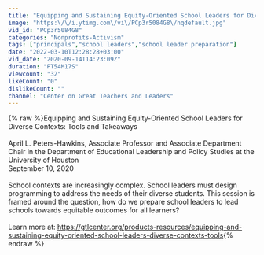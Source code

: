```yaml
---
title: "Equipping and Sustaining Equity-Oriented School Leaders for Diverse Contexts: Tools and Takeaways"
image: "https:\/\/i.ytimg.com\/vi\/PCp3r5084G8\/hqdefault.jpg"
vid_id: "PCp3r5084G8"
categories: "Nonprofits-Activism"
tags: ["principals","school leaders","school leader preparation"]
date: "2022-03-10T12:28:28+03:00"
vid_date: "2020-09-14T14:23:09Z"
duration: "PT54M17S"
viewcount: "32"
likeCount: "0"
dislikeCount: ""
channel: "Center on Great Teachers and Leaders"
---
```

{% raw %}Equipping and Sustaining Equity-Oriented School Leaders for Diverse Contexts: Tools and Takeaways<br /><br />April L. Peters-Hawkins, Associate Professor and Associate Department Chair in the Department of Educational Leadership and Policy Studies at the University of Houston<br />September 10, 2020<br /><br />School contexts are increasingly complex. School leaders must design programming to address the needs of their diverse students. This session is framed around the question, how do we prepare school leaders to lead schools towards equitable outcomes for all learners?<br /><br />Learn more at: <a rel="nofollow" target="blank" href="https://gtlcenter.org/products-resources/equipping-and-sustaining-equity-oriented-school-leaders-diverse-contexts-tools">https://gtlcenter.org/products-resources/equipping-and-sustaining-equity-oriented-school-leaders-diverse-contexts-tools</a>{% endraw %}
